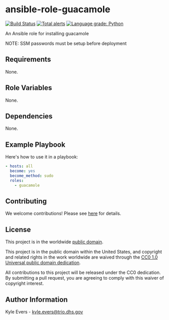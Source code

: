 # ansible-role-guacamole #

[![Build Status](https://travis-ci.com/cisagov/skeleton-ansible-role.svg?branch=develop)](https://travis-ci.com/cisagov/ansible-role-guacamole)
[![Total alerts](https://img.shields.io/lgtm/alerts/g/cisagov/ansible-role-guacamole.svg?logo=lgtm&logoWidth=18)](https://lgtm.com/projects/g/cisagov/ansible-role-guacamole/alerts/)
[![Language grade: Python](https://img.shields.io/lgtm/grade/python/g/cisagov/ansible-role-guacamole.svg?logo=lgtm&logoWidth=18)](https://lgtm.com/projects/g/cisagov/ansible-role-guacamole/context:python)

An Ansible role for installing guacamole

NOTE: SSM passwords must be setup before deployment

## Requirements ##

None.

## Role Variables ##

None.

## Dependencies ##

None.

## Example Playbook ##

Here's how to use it in a playbook:

```yaml
- hosts: all
  become: yes
  become_method: sudo
  roles:
    - guacamole
```

## Contributing ##

We welcome contributions!  Please see [here](CONTRIBUTING.md) for
details.

## License ##

This project is in the worldwide [public domain](LICENSE.md).

This project is in the public domain within the United States, and
copyright and related rights in the work worldwide are waived through
the [CC0 1.0 Universal public domain
dedication](https://creativecommons.org/publicdomain/zero/1.0/).

All contributions to this project will be released under the CC0
dedication. By submitting a pull request, you are agreeing to comply
with this waiver of copyright interest.

## Author Information ##

Kyle Evers - <kyle.evers@trio.dhs.gov>
